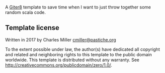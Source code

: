 A [Giter8][g8] template to save time when I want to just throw together some
random scala code.

Template license
----------------
Written in 2017 by Charles Miller <cmiller@pastiche.org>

To the extent possible under law, the author(s) have dedicated all copyright and related
and neighboring rights to this template to the public domain worldwide.
This template is distributed without any warranty. See <http://creativecommons.org/publicdomain/zero/1.0/>.

[g8]: http://www.foundweekends.org/giter8/
